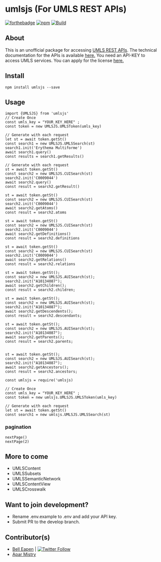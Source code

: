# umlsjs (For UMLS REST APIs)

[![forthebadge](https://forthebadge.com/images/badges/made-with-typescript.svg)](https://github.com/dermatologist/fhir-questionnaire-render-react)
[![npm](https://img.shields.io/npm/dt/umlsjs)](https://www.npmjs.com/package/umlsjs)
[![Build](https://github.com/dermatologist/umlsjs/workflows/Publish/badge.svg)](https://nuchange.ca)

## About
This is an unofficial package for accessing [UMLS REST APIs](https://documentation.uts.nlm.nih.gov/rest/home.html). The technical documentation for the APIs is available [here.](https://documentation.uts.nlm.nih.gov/) You need an API-KEY to access UMLS services. You can apply for the license [here.](https://uts.nlm.nih.gov/license.html)

## Install
```
npm install umlsjs --save

```

## Usage

```
import {UMLSJS} from 'umlsjs'
// Create Once
const umls_key = "YOUR_KEY_HERE" ;
const token = new UMLSJS.UMLSToken(umls_key)

// Generate with each request
let st = await token.getSt()
const search1 = new UMLSJS.UMLSSearch(st)
search1.init('Erythema Multiforme')
await search1.query()
const results = search1.getResults()

// Generate with each request
st = await token.getSt()
const search2 = new UMLSJS.CUISearch(st)
search2.init('C0009044')
await search2.query()
const result = search2.getResult()

st = await token.getSt()
const search2 = new UMLSJS.CUISearch(st)
search2.init('C0009044')
await search2.getAtoms()
const result = search2.atoms

st = await token.getSt()
const search2 = new UMLSJS.CUISearch(st)
search2.init('C0009044')
await search2.getDefinitions()
const result = search2.definitions

st = await token.getSt()
const search2 = new UMLSJS.CUISearch(st)
search2.init('C0009044')
await search2.getRelations()
const result = search2.relations

st = await token.getSt();
const search2 = new UMLSJS.AUISearch(st);
search2.init("A10134087");
await search2.getChildren();
const result = search2.children;

st = await token.getSt();
const search2 = new UMLSJS.AUISearch(st);
search2.init("A10134087");
await search2.getDescendents();
const result = search2.descendants;

st = await token.getSt();
const search2 = new UMLSJS.AUISearch(st);
search2.init("A10134087");
await search2.getParents();
const result = search2.parents;


st = await token.getSt();
const search2 = new UMLSJS.AUISearch(st);
search2.init("A10134087");
await search2.getAncestors();
const result = search2.ancestors;

```


```
const umlsjs = require('umlsjs)

// Create Once
const umls_key = "YOUR_KEY_HERE" ;
const token = new umlsjs.UMLSJS.UMLSToken(umls_key)

// Generate with each request
let st = await token.getSt()
const search1 = new umlsjs.UMLSJS.UMLSSearch(st)
```

### pagination

```
nextPage()
nextPage(2)
```

## More to come

* UMLSContent
* UMLSSubsets
* UMLSSemanticNetwork
* UMLSContentView
* UMLSCrosswalk

## Want to join development?

* Rename .env.example to .env and add your API key.
* Submit PR to the develop branch.

## Contributor(s)

* [Bell Eapen](https://nuchange.ca) | [![Twitter Follow](https://img.shields.io/twitter/follow/beapen?style=social)](https://twitter.com/beapen)
* [Apar Mistry](https://github.com/apar-mistry)

